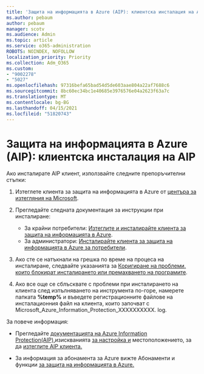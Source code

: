 ```yaml
---
title: 'Защита на информацията в Azure (AIP): клиентска инсталация на AIP'
ms.author: pebaum
author: pebaum
manager: scotv
ms.audience: Admin
ms.topic: article
ms.service: o365-administration
ROBOTS: NOINDEX, NOFOLLOW
localization_priority: Priority
ms.collection: Adm_O365
ms.custom:
- "9002278"
- "5027"
ms.openlocfilehash: 97316befa65bad54d5de603aae804a22af7688c6
ms.sourcegitcommit: 8bc60ec34bc1e40685e3976576e04a2623f63a7c
ms.translationtype: MT
ms.contentlocale: bg-BG
ms.lasthandoff: 04/15/2021
ms.locfileid: "51820743"
---
```

# <a name="azure-information-protection-aip-client-installation"></a>Защита на информацията в Azure (AIP): клиентска инсталация на AIP

Ако инсталирате AIP клиент, използвайте следните препоръчителни стъпки:

1. Изтеглете клиента за защита на информацията в Azure от [центъра за изтегляния на Microsoft](https://www.microsoft.com/download/details.aspx?id=53018).

2. Прегледайте следната документация за инструкции при инсталиране:

    - За крайни потребители: [Изтеглите и инсталирайте клиента за защита на информацията в Azure](https://docs.microsoft.com/azure/information-protection/rms-client/install-client-app).
    - За администратори: [Инсталирайте клиента за защита на информацията в Azure за потребители](https://docs.microsoft.com/azure/information-protection/rms-client/client-admin-guide-install).

3. Ако сте се натъкнали на грешка по време на процеса на инсталиране, следвайте указанията за [Коригиране на проблеми, които блокират инсталирането или премахването на програмите](https://support.microsoft.com/help/17588/windows-fix-problems-that-block-programs-being-installed-or-removed).

4. Ако все още се сблъсквате с проблеми при инсталирането на клиента след изпълняването на инструмента по-горе, намерете папката **%temp%** и въведете регистрационните файлове на инсталационния файл на клиента, които започват с Microsoft_Azure_Information_Protection_XXXXXXXXXX. log.

За повече информация:

- Прегледайте [документацията на Azure Information Protection(AIP),](https://docs.microsoft.com/azure/information-protection/what-is-information-protection)изискванията [за настройка и](https://docs.microsoft.com/azure/information-protection/get-started/requirements) местоположението, за да [изтеглите AIP клиента.](https://www.microsoft.com/download/details.aspx?id=53018)

- За информация за абонамента за Azure вижте Абонаменти и функции [за защита на информацията в Azure.](https://azure.microsoft.com/pricing/details/information-protection)
